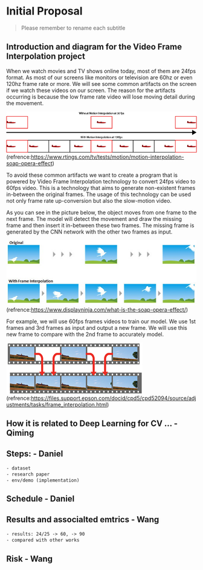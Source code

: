 # Initial Proposal

> Please remember to rename each subtitle 

## Introduction and diagram for the Video Frame Interpolation project
When we watch movies and TV shows online today, most of them are 24fps format. As most of our screens like monitors or television are 60hz or even 120hz frame rate or more. We will see some common artifacts on the screen if we watch these videos on our screen. The reason for the artifacts occurring is because the low frame rate video will lose moving detail during the movement. 

 ![avatar](./pic1.png)(refrence:https://www.rtings.com/tv/tests/motion/motion-interpolation-soap-opera-effect)

To avoid these common artifacts we want to create a program that is powered by Video Frame Interpolation technology to convert 24fps video to 60fps video. This is a technology that aims to generate non-existent frames in-between the original frames. The usage of this technology can be used not only frame rate up-conversion but also the slow-motion video. 


As you can see in the picture below, the object moves from one frame to the next frame. The model will detect the movement and draw the missing frame and then insert it in-between these two frames. The missing frame is generated by the CNN network with the other two frames as input. 

 ![avatar](./pic3.jpg)(refrence:https://www.displayninja.com/what-is-the-soap-opera-effect/)

For example, we will use 60fps frames videos to train our model. We use 1st frames and 3rd frames as input and output a new frame. We will use this new frame to compare with the 2nd frame to accurately model. 


 ![avatar](./pic2.jpg)(refrence:https://files.support.epson.com/docid/cpd5/cpd52094/source/adjustments/tasks/frame_interpolation.html)

## How it is related to Deep Learning for CV ...  - Qiming  

## Steps: - Daniel 
    - dataset 
    - research paper 
    - env/demo (implementation)  

## Schedule - Daniel  

## Results and associalted emtrics - Wang
    - results: 24/25 -> 60, -> 90
    - compared with other works  

## Risk - Wang  